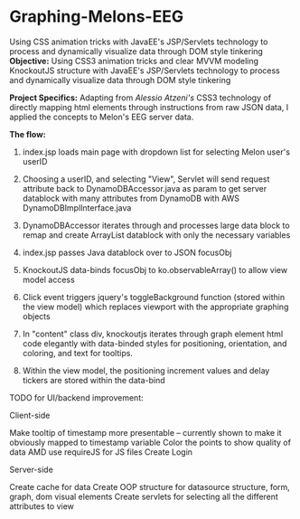 # Graphing-Melons-EEG
Using CSS animation tricks with JavaEE's JSP/Servlets technology to process and dynamically visualize data through DOM style tinkering
<b>Objective:</b> Using CSS3 animation tricks and clear MVVM modeling KnockoutJS structure with JavaEE's JSP/Servlets technology to process and dynamically visualize data through DOM style tinkering

<b>Project Specifics:</b> Adapting from <i>Alessio Atzeni's</i> CSS3 technology of directly mapping html elements through instructions from raw JSON data, I applied the concepts to Melon's EEG server data.

<b>The flow:</b>

1) index.jsp loads main page with dropdown list for selecting Melon user's userID

2) Choosing a userID, and selecting "View", Servlet will send request attribute back to DynamoDBAccessor.java as param to get server datablock with many attributes from DynamoDB with AWS DynamoDBImplInterface.java

3) DynamoDBAccessor iterates through and processes large data block to remap and create ArrayList datablock with only the necessary variables

4) index.jsp passes Java datablock over to JSON focusObj

5) KnockoutJS data-binds focusObj to ko.observableArray() to allow view model access

6) Click event triggers jquery's toggleBackground function (stored within the view model) which replaces viewport with the appropriate graphing objects

7) In "content" class div, knockoutjs iterates through graph element html code elegantly with data-binded styles for positioning, orientation, and coloring, and text for tooltips.

8) Within the view model, the positioning increment values and delay tickers are stored within the data-bind

TODO for UI/backend improvement:

Client-side

Make tooltip of timestamp more presentable – currently shown to make it obviously mapped to timestamp variable Color the points to show quality of data AMD use requireJS for JS files Create Login

Server-side

Create cache for data Create OOP structure for datasource structure, form, graph, dom visual elements Create servlets for selecting all the different attributes to view
